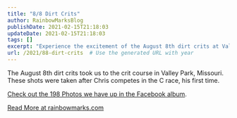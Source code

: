 ```yaml
---
title: "8/8 Dirt Crits"
author: RainbowMarksBlog
publishDate: 2021-02-15T21:18:03
updateDate: 2021-02-15T21:18:03
tags: []
excerpt: "Experience the excitement of the August 8th dirt crits at Valley Park, Missouri. See Chris' C race debut captured in our 198 photos on Facebook. Read more at rainbowmarks.com."
url: /2021/88-dirt-crits  # Use the generated URL with year
---
```

<p>The August 8th dirt crits took us to the crit course in Valley Park, Missouri. These shots were taken after Chris competes in the C race, his first time.&nbsp;</p>  <p><a href="https://www.facebook.com/pg/rainbowmarksphoto/photos/?tab=album&amp;album_id=1658586314274888" target="_blank">Check out the 198 Photos we have up in the Facebook album</a>.</p> <a href="https://rainbowmarks.com/Events/2019/09/88-Dirt-Crits">Read More at rainbowmarks.com</a>


